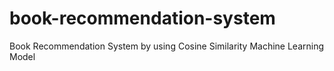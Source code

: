 # book-recommendation-system
 Book Recommendation System by using Cosine Similarity Machine Learning Model
